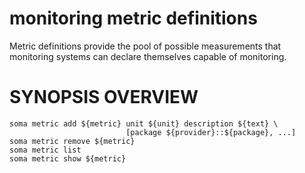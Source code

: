# monitoring metric definitions

Metric definitions provide the pool of possible measurements
that monitoring systems can declare themselves capable of
monitoring.

# SYNOPSIS OVERVIEW

```
soma metric add ${metric} unit ${unit} description ${text} \
                          [package ${provider}::${package}, ...]
soma metric remove ${metric}
soma metric list
soma metric show ${metric}
```
